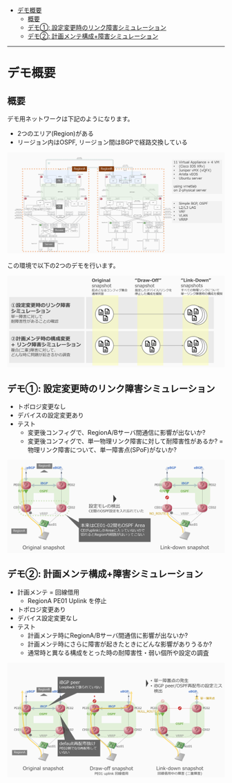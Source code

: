 <!-- TOC -->

- [デモ概要](#%E3%83%87%E3%83%A2%E6%A6%82%E8%A6%81)
  - [概要](#%E6%A6%82%E8%A6%81)
  - [デモ①: 設定変更時のリンク障害シミュレーション](#%E3%83%87%E3%83%A2%E2%91%A0-%E8%A8%AD%E5%AE%9A%E5%A4%89%E6%9B%B4%E6%99%82%E3%81%AE%E3%83%AA%E3%83%B3%E3%82%AF%E9%9A%9C%E5%AE%B3%E3%82%B7%E3%83%9F%E3%83%A5%E3%83%AC%E3%83%BC%E3%82%B7%E3%83%A7%E3%83%B3)
  - [デモ②: 計画メンテ構成+障害シミュレーション](#%E3%83%87%E3%83%A2%E2%91%A1-%E8%A8%88%E7%94%BB%E3%83%A1%E3%83%B3%E3%83%86%E6%A7%8B%E6%88%90%E9%9A%9C%E5%AE%B3%E3%82%B7%E3%83%9F%E3%83%A5%E3%83%AC%E3%83%BC%E3%82%B7%E3%83%A7%E3%83%B3)

<!-- /TOC -->

---

# デモ概要

## 概要

デモ用ネットワークは下記のようになります。

- 2つのエリア(Region)がある
- リージョン内はOSPF, リージョン間はBGPで経路交換している

![Network diagram](linkdown_simulation_diagram.png)

この環境で以下の2つのデモを行います。

![Demo summary](demo_summary.png)

## デモ①: 設定変更時のリンク障害シミュレーション

- トポロジ変更なし
- デバイスの設定変更あり
- テスト
    - 変更後コンフィグで、RegionA/Bサーバ間通信に影響が出ないか?
    - 変更後コンフィグで、単一物理リンク障害に対して耐障害性があるか? = 物理リンク障害について、単一障害点(SPoF)がないか?

![Demo(1)](demo1.png)

## デモ②: 計画メンテ構成+障害シミュレーション

- 計画メンテ = 回線借用
    - RegionA PE01 Uplink を停止
- トポロジ変更あり
- デバイス設定変更なし
- テスト
    - 計画メンテ時にRegionA/Bサーバ間通信に影響が出ないか?
    - 計画メンテ時にさらに障害が起きたときにどんな影響がありうるか?
    - 通常時と異なる構成をとった時の耐障害性・弱い個所や設定の調査

![Demo(2)](demo2.png)
